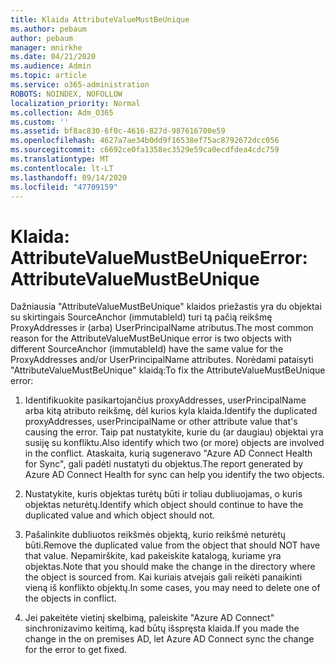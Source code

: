 ```yaml
---
title: Klaida AttributeValueMustBeUnique
ms.author: pebaum
author: pebaum
manager: mnirkhe
ms.date: 04/21/2020
ms.audience: Admin
ms.topic: article
ms.service: o365-administration
ROBOTS: NOINDEX, NOFOLLOW
localization_priority: Normal
ms.collection: Adm_O365
ms.custom: ''
ms.assetid: bf8ac830-6f0c-4616-827d-987616700e59
ms.openlocfilehash: 4627a7ae34b0dd9f16538ef75ac8792672dcc056
ms.sourcegitcommit: c6692ce0fa1358ec3529e59ca0ecdfdea4cdc759
ms.translationtype: MT
ms.contentlocale: lt-LT
ms.lasthandoff: 09/14/2020
ms.locfileid: "47709159"
---
```

# <a name="error-attributevaluemustbeunique"></a><span data-ttu-id="f6559-102">Klaida: AttributeValueMustBeUnique</span><span class="sxs-lookup"><span data-stu-id="f6559-102">Error: AttributeValueMustBeUnique</span></span>

<span data-ttu-id="f6559-103">Dažniausia "AttributeValueMustBeUnique" klaidos priežastis yra du objektai su skirtingais SourceAnchor (immutableId) turi tą pačią reikšmę ProxyAddresses ir (arba) UserPrincipalName atributus.</span><span class="sxs-lookup"><span data-stu-id="f6559-103">The most common reason for the AttributeValueMustBeUnique error is two objects with different SourceAnchor (immutableId) have the same value for the ProxyAddresses and/or UserPrincipalName attributes.</span></span> <span data-ttu-id="f6559-104">Norėdami pataisyti "AttributeValueMustBeUnique" klaidą:</span><span class="sxs-lookup"><span data-stu-id="f6559-104">To fix the AttributeValueMustBeUnique error:</span></span>
  
1. <span data-ttu-id="f6559-105">Identifikuokite pasikartojančius proxyAddresses, userPrincipalName arba kitą atributo reikšmę, dėl kurios kyla klaida.</span><span class="sxs-lookup"><span data-stu-id="f6559-105">Identify the duplicated proxyAddresses, userPrincipalName or other attribute value that's causing the error.</span></span> <span data-ttu-id="f6559-106">Taip pat nustatykite, kurie du (ar daugiau) objektai yra susiję su konfliktu.</span><span class="sxs-lookup"><span data-stu-id="f6559-106">Also identify which two (or more) objects are involved in the conflict.</span></span> <span data-ttu-id="f6559-107">Ataskaita, kurią sugeneravo "Azure AD Connect Health for Sync", gali padėti nustatyti du objektus.</span><span class="sxs-lookup"><span data-stu-id="f6559-107">The report generated by Azure AD Connect Health for sync can help you identify the two objects.</span></span>
    
2. <span data-ttu-id="f6559-108">Nustatykite, kuris objektas turėtų būti ir toliau dubliuojamas, o kuris objektas neturėtų.</span><span class="sxs-lookup"><span data-stu-id="f6559-108">Identify which object should continue to have the duplicated value and which object should not.</span></span>
    
3. <span data-ttu-id="f6559-109">Pašalinkite dubliuotos reikšmės objektą, kurio reikšmė neturėtų būti.</span><span class="sxs-lookup"><span data-stu-id="f6559-109">Remove the duplicated value from the object that should NOT have that value.</span></span> <span data-ttu-id="f6559-110">Nepamirškite, kad pakeiskite katalogą, kuriame yra objektas.</span><span class="sxs-lookup"><span data-stu-id="f6559-110">Note that you should make the change in the directory where the object is sourced from.</span></span> <span data-ttu-id="f6559-111">Kai kuriais atvejais gali reikėti panaikinti vieną iš konflikto objektų.</span><span class="sxs-lookup"><span data-stu-id="f6559-111">In some cases, you may need to delete one of the objects in conflict.</span></span>
    
4. <span data-ttu-id="f6559-112">Jei pakeitėte vietinį skelbimą, paleiskite "Azure AD Connect" sinchronizavimo keitimą, kad būtų išspręsta klaida.</span><span class="sxs-lookup"><span data-stu-id="f6559-112">If you made the change in the on premises AD, let Azure AD Connect sync the change for the error to get fixed.</span></span>
    

